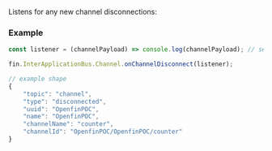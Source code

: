 Listens for any new channel disconnections:

### Example

````js
const listener = (channelPayload) => console.log(channelPayload); // see return value below

fin.InterApplicationBus.Channel.onChannelDisconnect(listener);

// example shape
{
    "topic": "channel",
    "type": "disconnected",
    "uuid": "OpenfinPOC",
    "name": "OpenfinPOC",
    "channelName": "counter",
    "channelId": "OpenfinPOC/OpenfinPOC/counter"
}

````
